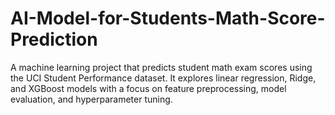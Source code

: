 # AI-Model-for-Students-Math-Score-Prediction
A machine learning project that predicts student math exam scores using the UCI Student Performance dataset. It explores linear regression, Ridge, and XGBoost models with a focus on feature preprocessing, model evaluation, and hyperparameter tuning.
